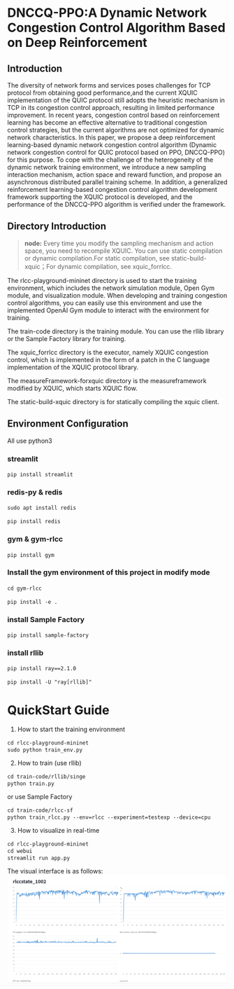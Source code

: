 # DNCCQ-PPO:A Dynamic Network Congestion Control Algorithm Based on Deep Reinforcement
## Introduction 

The diversity of network forms and services poses challenges for TCP protocol from obtaining good performance,and the current XQUIC implementation of the QUIC protocol still adopts the heuristic mechanism in TCP in its congestion control approach, resulting in limited performance improvement. In recent years, congestion control based on reinforcement learning has become an effective alternative to traditional congestion control strategies, but the current algorithms are not optimized for dynamic network characteristics. In this paper, we propose a deep reinforcement learning-based dynamic network congestion control algorithm (Dynamic network congestion control for QUIC protocol based on PPO, DNCCQ-PPO) for this purpose. To cope with the challenge of the heterogeneity of the dynamic network training environment, we introduce a new sampling interaction mechanism, action space and reward function, and propose an asynchronous distributed parallel training scheme. In addition, a generalized reinforcement learning-based congestion control algorithm development framework supporting the XQUIC protocol is developed, and the performance of the DNCCQ-PPO algorithm is verified under the framework.

## Directory Introduction

> **node:** Every time you modify the sampling mechanism and action space, you need to recompile XQUIC. You can use static compilation or dynamic compilation.For static compilation, see static-build-xquic；For dynamic compilation, see xquic_forrlcc.

The rlcc-playground-mininet directory is used to start the training environment, which includes the network simulation module, Open Gym module, and visualization module. When developing and training congestion control algorithms, you can easily use this environment and use the implemented OpenAI Gym module to interact with the environment for training.

The train-code directory is the training module. You can use the rllib library or the Sample Factory library for training.

The xquic_forrlcc directory is the executor, namely XQUIC congestion control, which is implemented in the form of a patch in the C language implementation of the XQUIC protocol library.

The measureFramework-forxquic directory is the measureframework modified by XQUIC, which starts  XQUIC flow.

The static-build-xquic directory is for statically compiling the xquic client.

## Environment Configuration

All use python3

### streamlit

`pip install streamlit`

### redis-py & redis

`sudo apt install redis`

`pip install redis`

### gym & gym-rlcc

`pip install gym`

### Install the gym environment of this project in modify mode

`cd gym-rlcc`

`pip install -e .`

### install Sample Factory 

`pip install sample-factory`

### install rllib

`pip install ray==2.1.0`

`pip install -U "ray[rllib]"`

# QuickStart Guide

1. How to start the training environment

```
cd rlcc-playground-mininet
sudo python train_env.py
```

2. How to train
   (use rllib)
```
cd train-code/rllib/singe
python train.py
```

   or use Sample Factory

```
cd train-code/rlcc-sf
python train_rlcc.py --env=rlcc --experiment=testexp --device=cpu
```

3. How to visualize in real-time

```
cd rlcc-playground-mininet
cd webui
streamlit run app.py
```
The visual interface is as follows:
![image](https://github.com/NetExperimentEasy/DNCCQ-PPO/blob/main/web.png)
